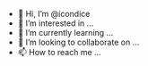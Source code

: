 - 👋 Hi, I’m @icondice
- 👀 I’m interested in ...
- 🌱 I’m currently learning ...
- 💞️ I’m looking to collaborate on ...
- 📫 How to reach me ...

<!---
icondice/icondice is a ✨ special ✨ repository because its `README.md` (this file) appears on your GitHub profile.
You can click the Preview link to take a look at your changes.
--->
